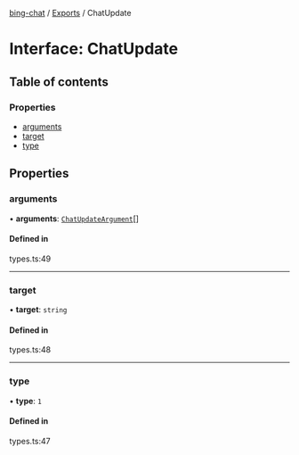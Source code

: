 [bing-chat](../readme.md) / [Exports](../modules.md) / ChatUpdate

# Interface: ChatUpdate

## Table of contents

### Properties

- [arguments](ChatUpdate.md#arguments)
- [target](ChatUpdate.md#target)
- [type](ChatUpdate.md#type)

## Properties

### arguments

• **arguments**: [`ChatUpdateArgument`](ChatUpdateArgument.md)[]

#### Defined in

types.ts:49

___

### target

• **target**: `string`

#### Defined in

types.ts:48

___

### type

• **type**: ``1``

#### Defined in

types.ts:47
